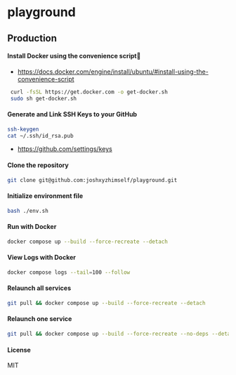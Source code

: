 # playground

## Production

#### Install Docker using the convenience script🔗

- https://docs.docker.com/engine/install/ubuntu/#install-using-the-convenience-script

```sh
 curl -fsSL https://get.docker.com -o get-docker.sh
 sudo sh get-docker.sh
 ```

#### Generate and Link SSH Keys to your GitHub

```sh
ssh-keygen
cat ~/.ssh/id_rsa.pub
```

- https://github.com/settings/keys

#### Clone the repository

```sh
git clone git@github.com:joshxyzhimself/playground.git
```

#### Initialize environment file

```sh
bash ./env.sh
```

#### Run with Docker

```sh
docker compose up --build --force-recreate --detach
```

#### View Logs with Docker

```sh
docker compose logs --tail=100 --follow
```

#### Relaunch all services

```sh
git pull && docker compose up --build --force-recreate --detach
```

#### Relaunch one service

```sh
git pull && docker compose up --build --force-recreate --no-deps --detach playground-playground
```

#### License

MIT
